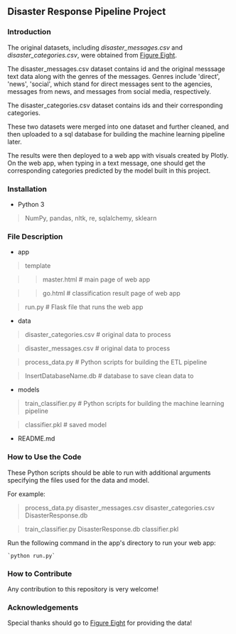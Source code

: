 ## Disaster Response Pipeline Project

### Introduction 

The original datasets, including *disaster_messages.csv* and *disaster_categories.csv*, were obtained from [Figure Eight](https://www.figure-eight.com/).

The disaster_messages.csv dataset contains id and the original messsage text data along with the genres of the messages. Genres include 'direct', 'news', 'social', which stand for direct messages sent to the agencies, messages from news, and messages from social media, respectively.

The disaster_categories.csv dataset contains ids and their corresponding categories.

These two datasets were merged into one dataset and further cleaned, and then uploaded to a sql database for building the machine learning pipeline later. 

The results were then deployed to a web app with visuals created by Plotly. On the web app, when typing in a text message, one should get the corresponding categories predicted by the model built in this project.

### Installation

- Python 3

 > NumPy, pandas, nltk, re, sqlalchemy, sklearn

### File Description

- app

>  template

>>  master.html  # main page of web app

>>  go.html  # classification result page of web app

>  run.py  # Flask file that runs the web app

- data

>  disaster_categories.csv  # original data to process 

>  disaster_messages.csv  # original data to process

>  process_data.py   # Python scripts for building the ETL pipeline

>  InsertDatabaseName.db   # database to save clean data to

- models

>  train_classifier.py  # Python scripts for building the machine learning pipeline

>  classifier.pkl  # saved model 

- README.md

### How to Use the Code

These Python scripts should be able to run with additional arguments specifying the files used for the data and model.

For example:

> process_data.py disaster_messages.csv disaster_categories.csv DisasterResponse.db

> train_classifier.py DisasterResponse.db classifier.pkl

Run the following command in the app's directory to run your web app: 

    `python run.py`

### How to Contribute

Any contribution to this repository is very welcome!

### Acknowledgements

Special thanks should go to [Figure Eight](https://www.figure-eight.com/) for providing the data!
